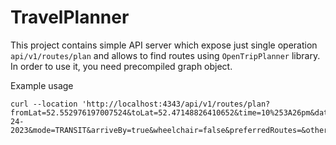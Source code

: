 # TravelPlanner
 
This project contains simple API server which expose just single operation `api/v1/routes/plan` and allows to find routes using `OpenTripPlanner` library.
In order to use it, you need precompiled graph object.  
 
 Example usage

```
curl --location 'http://localhost:4343/api/v1/routes/plan?fromLat=52.552976197007524&toLat=52.47148826410652&time=10%253A26pm&date=02-24-2023&mode=TRANSIT&arriveBy=true&wheelchair=false&preferredRoutes=&otherThanPreferredRoutesPenalty=19568&showIntermediateStops=true&debugItineraryFilter=false&locale=en&fromLong=13.351135253906252&toLong=13.363494873046877'

 
 ```
 
 